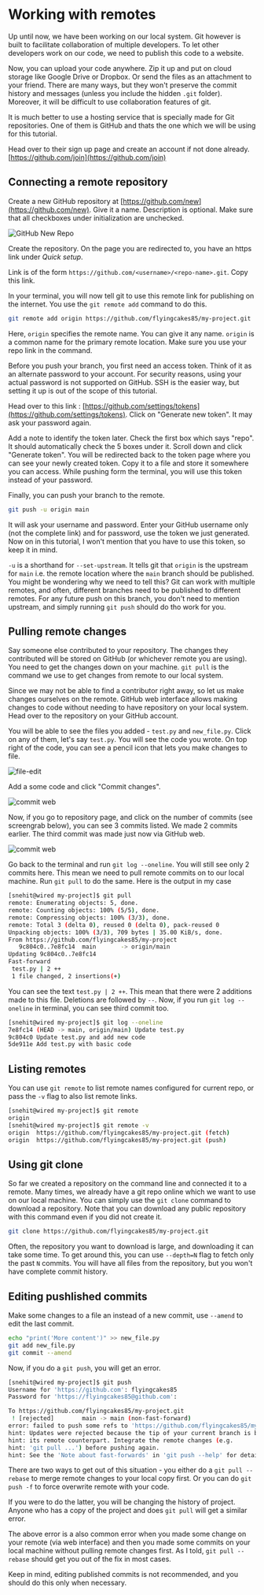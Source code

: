 # Working with remotes

Up until now, we have been working on our local system. Git however is built to facilitate collaboration of multiple developers. To let other developers work on our code, we need to publish this code to a website.

Now, you can upload your code anywhere. Zip it up and put on cloud storage like Google Drive or Dropbox. Or send the files as an attachment to your friend. There are many ways, but they won't preserve the commit history and messages (unless you include the hidden `.git` folder). Moreover, it will be difficult to use collaboration features of git.

It is much better to use a hosting service that is specially made for Git repositories. One of them is GitHub and thats the one which we will be using for this tutorial.

Head over to their sign up page and create an account if not done already.
[https://github.com/join](https://github.com/join)

## Connecting a remote repository

Create a new GitHub repository at [https://github.com/new](https://github.com/new). Give it a name. Description is optional. Make sure that all checkboxes under initialization are unchecked.

![](images/github-new-repo.png "GitHub New Repo")

Create the repository. On the page you are redirected to, you have an https link under _Quick setup_.

Link is of the form `https://github.com/<username>/<repo-name>.git`. Copy this link.

In your terminal, you will now tell git to use this remote link for publishing on the internet. You use the `git remote add` command to do this.

```sh
git remote add origin https://github.com/flyingcakes85/my-project.git
```

Here, `origin` specifies the remote name. You can give it any name. `origin` is a common name for the primary remote location. Make sure you use your repo link in the command.

Before you push your branch, you first need an access token. Think of it as an alternate password to your account. For security reasons, using your actual password is not supported on GitHub. SSH is the easier way, but setting it up is out of the scope of this tutorial.

Head over to this link : [https://github.com/settings/tokens](https://github.com/settings/tokens). Click on "Generate new token". It may ask your password again.

Add a note to identify the token later. Check the first box which says "repo". It should automatically check the 5 boxes under it. Scroll down and click "Generate token". You will be redirected back to the token page where you can see your newly created token. Copy it to a file and store it somewhere you can access. While pushing form the terminal, you will use this token instead of your password.

Finally, you can push your branch to the remote.

```sh
git push -u origin main
```

It will ask your username and password. Enter your GitHub username only (not the complete link) and for password, use the token we just generated. Now on in this tutorial, I won't mention that you have to use this token, so keep it in mind.

`-u` is a shorthand for `--set-upstream`. It tells git that `origin` is the upstream for `main` i.e. the remote location where the `main` branch should be published. You might be wondering why we need to tell this? Git can work with multiple remotes, and often, different branches need to be published to different remotes. For any future push on this branch, you don't need to mention upstream, and simply running `git push` should do tho work for you.

## Pulling remote changes

Say someone else contributed to your repository. The changes they contributed will be stored on GitHub (or whichever remote you are using). You need to get the changes down on your machine. `git pull` is the command we use to get changes from remote to our local system.

Since we may not be able to find a contributor right away, so let us make changes ourselves on the remote. GitHub web interface allows making changes to code without needing to have repository on your local system. Head over to the repository on your GitHub account.

You will be able to see the files you added - `test.py` and `new_file.py`. Click on any of them, let's say `test.py`. You will see the code you wrote. On top right of the code, you can see a pencil icon that lets you make changes to file.

![](images/file-edit.png "file-edit")

Add a some code and click "Commit changes".

![](images/commit-web.png "commit web")

Now, if you go to repository page, and click on the number of commits (see screengrab below), you can see 3 commits listed. We made 2 commits earlier. The third commit was made just now via GitHub web.

![](images/commit-history.png "commit web")

Go back to the terminal and run `git log --oneline`. You will still see only 2 commits here. This mean we need to pull remote commits on to our local machine. Run `git pull` to do the same. Here is the output in my case

```sh
[snehit@wired my-project]$ git pull
remote: Enumerating objects: 5, done.
remote: Counting objects: 100% (5/5), done.
remote: Compressing objects: 100% (3/3), done.
remote: Total 3 (delta 0), reused 0 (delta 0), pack-reused 0
Unpacking objects: 100% (3/3), 709 bytes | 35.00 KiB/s, done.
From https://github.com/flyingcakes85/my-project
   9c804c0..7e8fc14  main       -> origin/main
Updating 9c804c0..7e8fc14
Fast-forward
 test.py | 2 ++
 1 file changed, 2 insertions(+)
```

You can see the text `test.py | 2 ++`. This mean that there were 2 additions made to this file. Deletions are followed by `--`. Now, if you run `git log --oneline` in terminal, you can see third commit too.

```sh
[snehit@wired my-project]$ git log --oneline
7e8fc14 (HEAD -> main, origin/main) Update test.py
9c804c0 Update test.py and add new code
5de911e Add test.py with basic code
```

## Listing remotes

You can use `git remote` to list remote names configured for current repo, or pass the `-v` flag to also list remote links.

```sh
[snehit@wired my-project]$ git remote
origin
[snehit@wired my-project]$ git remote -v
origin	https://github.com/flyingcakes85/my-project.git (fetch)
origin	https://github.com/flyingcakes85/my-project.git (push)
```

## Using git clone

So far we created a repository on the command line and connected it to a remote. Many times, we already have a git repo online which we want to use on our local machine. You can simply use the `git clone` command to download a repository. Note that you can download any public repository with this command even if you did not create it.

```sh
git clone https://github.com/flyingcakes85/my-project.git
```

Often, the repository you want to download is large, and downloading it can take some time. To get around this, you can use `--depth=N` flag to fetch only the past `N` commits. You will have all files from the repository, but you won't have complete commit history.

## Editing pushlished commits

Make some changes to a file an instead of a new commit, use `--amend` to edit the last commit.

```sh
echo "print('More content')" >> new_file.py
git add new_file.py
git commit --amend
```

Now, if you do a `git push`, you will get an error.

```sh
[snehit@wired my-project]$ git push
Username for 'https://github.com': flyingcakes85
Password for 'https://flyingcakes85@github.com':

To https://github.com/flyingcakes85/my-project.git
 ! [rejected]        main -> main (non-fast-forward)
error: failed to push some refs to 'https://github.com/flyingcakes85/my-project.git'
hint: Updates were rejected because the tip of your current branch is behind
hint: its remote counterpart. Integrate the remote changes (e.g.
hint: 'git pull ...') before pushing again.
hint: See the 'Note about fast-forwards' in 'git push --help' for details.
```

There are two ways to get out of this situation - you either do a `git pull --rebase` to merge remote changes to your local copy first. Or you can do `git push -f` to force overwrite remote with your code.

If you were to do the latter, you will be changing the history of project. Anyone who has a copy of the project and does `git pull` will get a similar error.

The above error is a also common error when you made some change on your remote (via web interface) and then you made some commits on your local machine without pulling remote changes first. As I told, `git pull --rebase` should get you out of the fix in most cases.

Keep in mind, editing published commits is not recommended, and you should do this only when necessary.